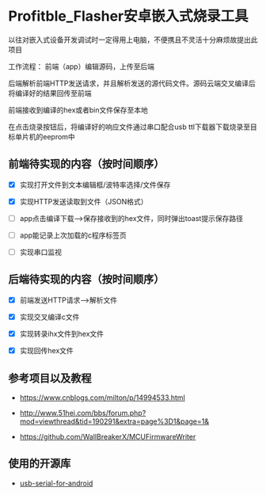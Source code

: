# Profitble_Flasher安卓嵌入式烧录工具
以往对嵌入式设备开发调试时一定得用上电脑，不便携且不灵活十分麻烦故提出此项目

工作流程：
前端（app）编辑源码，上传至后端  

后端解析前端HTTP发送请求，并且解析发送的源代码文件。源码云端交叉编译后将编译好的结果回传至前端  

前端接收到编译的hex或者bin文件保存至本地  

在点击烧录按钮后，将编译好的响应文件通过串口配合usb ttl下载器下载烧录至目标单片机的eeprom中  

前端待实现的内容（按时间顺序）
--
- [x] 实现打开文件到文本编辑框/波特率选择/文件保存

- [x] 实现HTTP发送读取到文件（JSON格式）

- [ ] app点击编译下载-->保存接收到的hex文件，同时弹出toast提示保存路径

- [ ] app能记录上次加载的c程序标签页

- [ ] 实现串口监视

后端待实现的内容（按时间顺序）
--
- [x] 前端发送HTTP请求-->解析文件

- [x] 实现交叉编译c文件

- [x] 实现转录ihx文件到hex文件

- [x] 实现回传hex文件

参考项目以及教程
--
- https://www.cnblogs.com/milton/p/14994533.html  

- http://www.51hei.com/bbs/forum.php?mod=viewthread&tid=190291&extra=page%3D1&page=1&  

- https://github.com/WallBreakerX/MCUFirmwareWriter

使用的开源库
--
- [usb-serial-for-android](https://github.com/mik3y/usb-serial-for-android)